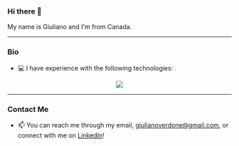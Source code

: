 ### Hi there 👋

My name is Giuliano and I'm from Canada.

<hr>

### Bio
- 💻 I have experience with the following technologies:
<p align="center">
  <a href="Skill_Icons - Java, Javascript, TypeScript, Svelte, React, Next.js, Node.js, Express.js, Python, PostgreSQL, Linux">
    <img src="https://skillicons.dev/icons?i=java,javascript,typescript,svelte,react,nextjs,nodejs,express,python,postgres,linux" />
  </a>
</p>

<hr>

### Contact Me
- 📫 You can reach me through my email, giulianoverdone@gmail.com, or connect with me on [LinkedIn](https://www.linkedin.com/in/giuliano-verdone-33186921b/)!
